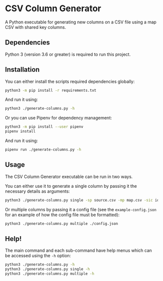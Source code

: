 # CSV Column Generator

A Python executable for generating new columns on a CSV file using a map CSV with shared key columns.

## Dependencies

Python 3 (version 3.6 or greater) is required to run this project.

## Installation

You can either install the scripts required dependencies globally:

```sh
python3 -m pip install -r requirements.txt
```
And run it using:
```sh
python3 ./generate-columns.py -h
```

Or you can use Pipenv for dependency management:

```sh
python3 -m pip install --user pipenv
pipenv install
```
And run it using:
```sh
pipenv run ./generate-columns.py -h
```

## Usage

The CSV Column Generator executable can be run in two ways.

You can either use it to generate a single column by passing it the necessary details as arguments: 
```sh
python3 ./generate-columns.py single -sp source.csv -mp map.csv -sic id -mic map_id -mvc map_name -tp target.csv -tvc name
```
Or multiple columns by passing it a config file (see the `example-config.json` for an example of how the config file must be formatted):
```sh
python3 ./generate-columns.py multiple ./config.json
```

## Help!

The main command and each sub-command have help menus which can be accessed using the `-h` option:
```sh
python3 ./generate-columns.py -h
python3 ./generate-columns.py single -h
python3 ./generate-columns.py multiple -h
```
